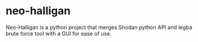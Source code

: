# neo-halligan
Neo-Halligan is a python project that merges Shodan python API and legba brute force tool with a GUI for ease of use.
